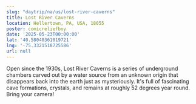 ```yaml
---
slug: "daytrip/na/us/lost-river-caverns"
title: Lost River Caverns
location: Hellertown, PA, USA, 18055
poster: comicreliefboy
date: '2025-05-23T00:00:00'
lat: '40.58040361019721'
lng: '-75.3321518725586'
url: null
---
```


Open since the 1930s, Lost River Caverns is a series of underground chambers carved out by a  water source from an unknown origin that disappears back into the earth just as mysteriously. It's full of fascinating cave formations, crystals, and remains at roughly 52 degrees year round. Bring your camera!
